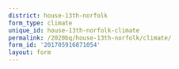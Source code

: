 ```yaml
---
district: house-13th-norfolk
form_type: climate
unique_id: house-13th-norfolk-climate
permalink: /2020bq/house-13th-norfolk/climate/
form_id: '201705916871054'
layout: form
---
```

